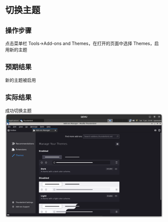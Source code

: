 # 切换主题

## 操作步骤

点击菜单栏 Tools->Add-ons and Themes，在打开的页面中选择 Themes，启用新的主题

## 预期结果

新的主题被启用

## 实际结果

成功切换主题
![Thunderbird切换主题](./img/thunderbird-switch-theme.png)